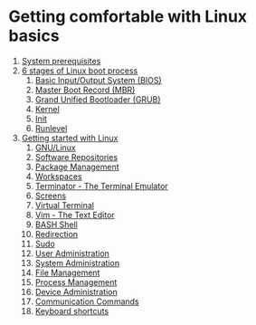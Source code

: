 # Getting comfortable with Linux basics

1. [System prerequisites](documentation/system_prerequisites/README.md)
2. [6 stages of Linux boot process](documentation/6_stages_of_linux_boot_process/README.md)
   1. [Basic Input/Output System (BIOS)](documentation/6_stages_of_linux_boot_process/bios/README.md)
   2. [Master Boot Record (MBR)](documentation/6_stages_of_linux_boot_process/mbr/README.md)
   3. [Grand Unified Bootloader (GRUB)](documentation/6_stages_of_linux_boot_process/grub/README.md)
   4. [Kernel](documentation/6_stages_of_linux_boot_process/kernel/README.md)
   5. [Init](documentation/6_stages_of_linux_boot_process/init/README.md)
   6. [Runlevel](documentation/6_stages_of_linux_boot_process/runlevel/README.md)
3. [Getting started with Linux](documentation/getting_started_with_linux/README.md)
   1. [GNU/Linux](documentation/getting_started_with_linux/gnu_linux/README.md)
   2. [Software Repositories](documentation/getting_started_with_linux/software_repositories/README.md)
   3. [Package Management](documentation/getting_started_with_linux/package_management/README.md)
   4. [Workspaces](documentation/getting_started_with_linux/workspaces/README.md)
   5. [Terminator - The Terminal Emulator](documentation/getting_started_with_linux/terminator/README.md)
   6. [Screens]()
   7. [Virtual Terminal](documentation/getting_started_with_linux/virtual_terminal/README.md)
   8. [Vim - The Text Editor](documentation/getting_started_with_linux/vim_text_editor/README.md)
   9. [BASH Shell](documentation/getting_started_with_linux/bash_shell/README.md)
   10. [Redirection]()
   11. [Sudo]()
   12. [User Administration]()
   13. [System Administration]()
   14. [File Management]()
   15. [Process Management]()
   16. [Device Administration]()
   17. [Communication Commands]()
   18. [Keyboard shortcuts]()